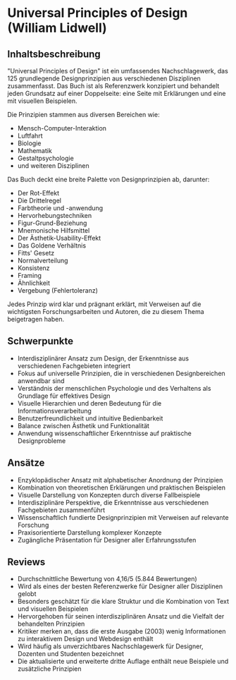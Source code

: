 # Universal Principles of Design (William Lidwell)

## Inhaltsbeschreibung
"Universal Principles of Design" ist ein umfassendes Nachschlagewerk, das 125 grundlegende Designprinzipien aus verschiedenen Disziplinen zusammenfasst. Das Buch ist als Referenzwerk konzipiert und behandelt jeden Grundsatz auf einer Doppelseite: eine Seite mit Erklärungen und eine mit visuellen Beispielen.

Die Prinzipien stammen aus diversen Bereichen wie:
- Mensch-Computer-Interaktion
- Luftfahrt
- Biologie
- Mathematik
- Gestaltpsychologie
- und weiteren Disziplinen

Das Buch deckt eine breite Palette von Designprinzipien ab, darunter:
- Der Rot-Effekt
- Die Drittelregel
- Farbtheorie und -anwendung
- Hervorhebungstechniken
- Figur-Grund-Beziehung
- Mnemonische Hilfsmittel
- Der Ästhetik-Usability-Effekt
- Das Goldene Verhältnis
- Fitts' Gesetz
- Normalverteilung
- Konsistenz
- Framing
- Ähnlichkeit
- Vergebung (Fehlertoleranz)

Jedes Prinzip wird klar und prägnant erklärt, mit Verweisen auf die wichtigsten Forschungsarbeiten und Autoren, die zu diesem Thema beigetragen haben.

## Schwerpunkte
- Interdisziplinärer Ansatz zum Design, der Erkenntnisse aus verschiedenen Fachgebieten integriert
- Fokus auf universelle Prinzipien, die in verschiedenen Designbereichen anwendbar sind
- Verständnis der menschlichen Psychologie und des Verhaltens als Grundlage für effektives Design
- Visuelle Hierarchien und deren Bedeutung für die Informationsverarbeitung
- Benutzerfreundlichkeit und intuitive Bedienbarkeit
- Balance zwischen Ästhetik und Funktionalität
- Anwendung wissenschaftlicher Erkenntnisse auf praktische Designprobleme

## Ansätze
- Enzyklopädischer Ansatz mit alphabetischer Anordnung der Prinzipien
- Kombination von theoretischen Erklärungen und praktischen Beispielen
- Visuelle Darstellung von Konzepten durch diverse Fallbeispiele
- Interdisziplinäre Perspektive, die Erkenntnisse aus verschiedenen Fachgebieten zusammenführt
- Wissenschaftlich fundierte Designprinzipien mit Verweisen auf relevante Forschung
- Praxisorientierte Darstellung komplexer Konzepte
- Zugängliche Präsentation für Designer aller Erfahrungsstufen

## Reviews
- Durchschnittliche Bewertung von 4,16/5 (5.844 Bewertungen)
- Wird als eines der besten Referenzwerke für Designer aller Disziplinen gelobt
- Besonders geschätzt für die klare Struktur und die Kombination von Text und visuellen Beispielen
- Hervorgehoben für seinen interdisziplinären Ansatz und die Vielfalt der behandelten Prinzipien
- Kritiker merken an, dass die erste Ausgabe (2003) wenig Informationen zu interaktivem Design und Webdesign enthält
- Wird häufig als unverzichtbares Nachschlagewerk für Designer, Dozenten und Studenten bezeichnet
- Die aktualisierte und erweiterte dritte Auflage enthält neue Beispiele und zusätzliche Prinzipien
